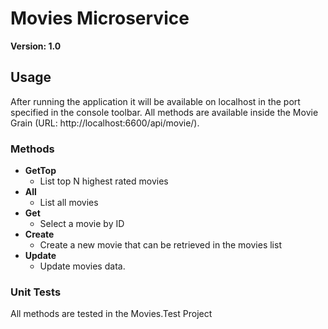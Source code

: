 # Movies Microservice
**Version: 1.0**

## Usage

After running the application it will be available on localhost in the port specified in the console toolbar.
All methods are available inside the Movie Grain (URL: http://localhost:6600/api/movie/).

### Methods

- **GetTop**
  - List top N highest rated movies
- **All**
  - List all movies
- **Get**
  - Select a movie by ID
- **Create**
  - Create a new movie that can be retrieved in the movies list
- **Update**
  - Update movies data.

### Unit Tests

All methods are tested in the Movies.Test Project
